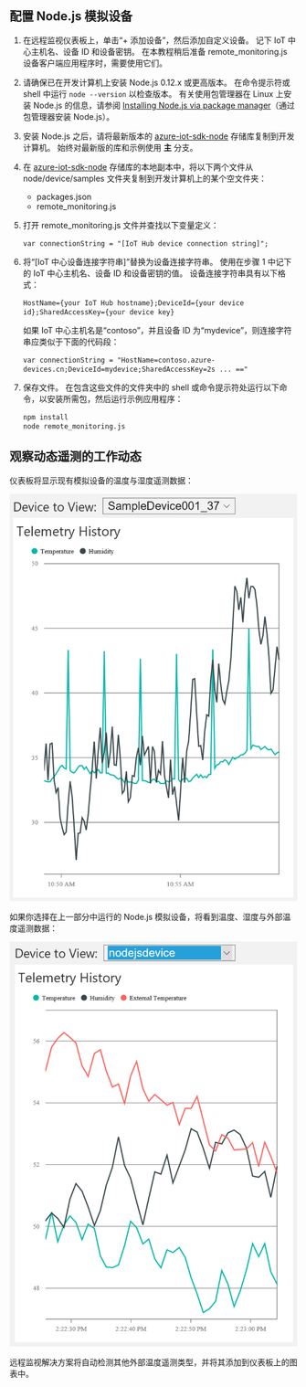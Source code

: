 ## <a name="configure-the-nodejs-simulated-device"></a>配置 Node.js 模拟设备
1. 在远程监视仪表板上，单击“+ 添加设备”，然后添加自定义设备。 记下 IoT 中心主机名、设备 ID 和设备密钥。 在本教程稍后准备 remote_monitoring.js 设备客户端应用程序时，需要使用它们。
2. 请确保已在开发计算机上安装 Node.js 0.12.x 或更高版本。 在命令提示符或 shell 中运行 `node --version` 以检查版本。 有关使用包管理器在 Linux 上安装 Node.js 的信息，请参阅 [Installing Node.js via package manager][node-linux]（通过包管理器安装 Node.js）。
3. 安装 Node.js 之后，请将最新版本的 [azure-iot-sdk-node][lnk-github-repo] 存储库复制到开发计算机。 始终对最新版的库和示例使用 **主** 分支。
4. 在 [azure-iot-sdk-node][lnk-github-repo] 存储库的本地副本中，将以下两个文件从 node/device/samples 文件夹复制到开发计算机上的某个空文件夹：

   * packages.json
   * remote_monitoring.js
5. 打开 remote_monitoring.js 文件并查找以下变量定义：

    ```
    var connectionString = "[IoT Hub device connection string]";
    ```
6. 将“[IoT 中心设备连接字符串]”替换为设备连接字符串。 使用在步骤 1 中记下的 IoT 中心主机名、设备 ID 和设备密钥的值。 设备连接字符串具有以下格式：

    ```
    HostName={your IoT Hub hostname};DeviceId={your device id};SharedAccessKey={your device key}
    ```

    如果 IoT 中心主机名是“contoso”，并且设备 ID 为“mydevice”，则连接字符串应类似于下面的代码段：

    ```
    var connectionString = "HostName=contoso.azure-devices.cn;DeviceId=mydevice;SharedAccessKey=2s ... =="
    ```
7. 保存文件。 在包含这些文件的文件夹中的 shell 或命令提示符处运行以下命令，以安装所需包，然后运行示例应用程序：

    ```
    npm install
    node remote_monitoring.js
    ```

## <a name="observe-dynamic-telemetry-in-action"></a>观察动态遥测的工作动态
仪表板将显示现有模拟设备的温度与湿度遥测数据：

![默认仪表板][image1]

如果你选择在上一部分中运行的 Node.js 模拟设备，将看到温度、湿度与外部温度遥测数据：

![将外部温度添加到仪表板][image2]

远程监视解决方案将自动检测其他外部温度遥测类型，并将其添加到仪表板上的图表中。

[node-linux]: https://github.com/nodejs/node-v0.x-archive/wiki/Installing-Node.js-via-package-manager
[lnk-github-repo]: https://github.com/Azure/azure-iot-sdk-node
[image1]: ./media/iot-suite-send-external-temperature/image1.png
[image2]: ./media/iot-suite-send-external-temperature/image2.png